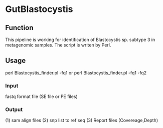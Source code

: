 # GutBlastocystis

## Function
This pipeline is working for identification of Blastocystis sp. subtype 3 in metagenomic samples.
The script is writen by Perl.

## Usage
perl Blastocystis_finder.pl -fq1 <fq1> 
  or
perl Blastocystis_finder.pl -fq1 <fq1>  -fq2 <fq2>

### Input
  fastq format file (SE file or PE files)
### Output
  (1) sam align files
  (2) snp list to ref seq
  (3) Report files (Covereage,Depth)
  
